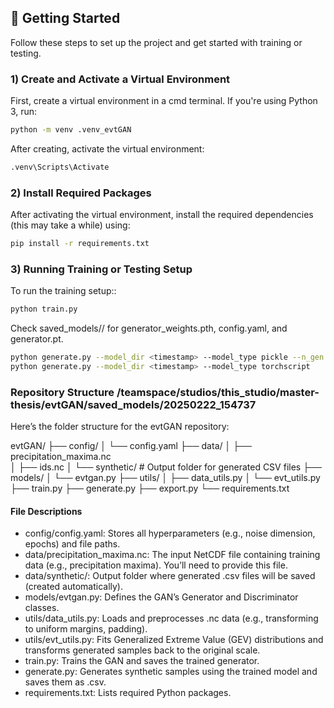 ## 🚀 Getting Started

Follow these steps to set up the project and get started with training or testing.

### 1️) Create and Activate a Virtual Environment

First, create a virtual environment in a cmd terminal. If you're using Python 3, run:

```bash
python -m venv .venv_evtGAN
```

After creating, activate the virtual environment:

```bash
.venv\Scripts\Activate
```

### 2) Install Required Packages

After activating the virtual environment, install the required dependencies (this may take a while) using:

```bash
pip install -r requirements.txt
```

### 3) Running Training or Testing Setup

To run the training setup::

```bash
python train.py
```

Check saved_models/<timestamp>/ for generator_weights.pth, config.yaml, and generator.pt.

```bash
python generate.py --model_dir <timestamp> --model_type pickle --n_gen 5000
python generate.py --model_dir <timestamp> --model_type torchscript
```

### Repository Structure /teamspace/studios/this_studio/master-thesis/evtGAN/saved_models/20250222_154737

Here’s the folder structure for the evtGAN repository:

evtGAN/
├── config/
│ └── config.yaml 
├── data/
│ ├── precipitation_maxima.nc  
│ ├── ids.nc
│ └── synthetic/ # Output folder for generated CSV files
├── models/
│ └── evtgan.py 
├── utils/
│ ├── data_utils.py 
│ └── evt_utils.py 
├── train.py 
├── generate.py 
├── export.py 
└── requirements.txt 

#### File Descriptions

- config/config.yaml: Stores all hyperparameters (e.g., noise dimension, epochs) and file paths.
- data/precipitation_maxima.nc: The input NetCDF file containing training data (e.g., precipitation maxima). You’ll need to provide this file.
- data/synthetic/: Output folder where generated .csv files will be saved (created automatically).
- models/evtgan.py: Defines the GAN’s Generator and Discriminator classes.
- utils/data_utils.py: Loads and preprocesses .nc data (e.g., transforming to uniform margins, padding).
- utils/evt_utils.py: Fits Generalized Extreme Value (GEV) distributions and transforms generated samples back to the original scale.
- train.py: Trains the GAN and saves the trained generator.
- generate.py: Generates synthetic samples using the trained model and saves them as .csv.
- requirements.txt: Lists required Python packages.
